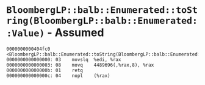 # `BloombergLP::balb::Enumerated::toString(BloombergLP::balb::Enumerated::Value)` - Assumed

```x86asm
0000000000404fc0 <BloombergLP::balb::Enumerated::toString(BloombergLP::balb::Enumerated::Value)>:
0000000000000000: 03	movslq	%edi, %rax
0000000000000003: 08	movq	4489696(,%rax,8), %rax
000000000000000b: 01	retq	
000000000000000c: 04	nopl	(%rax)
```
